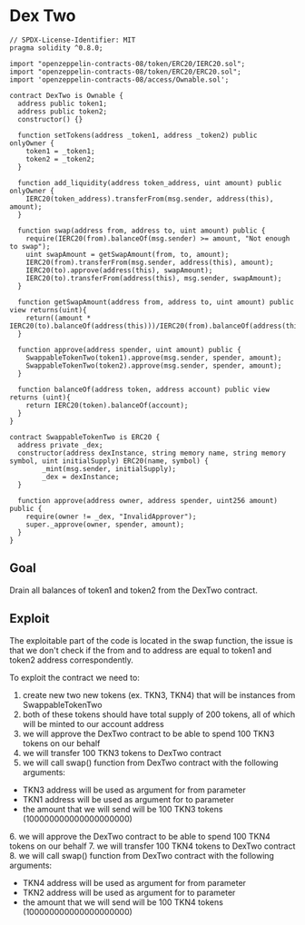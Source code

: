 # Dex Two

```
// SPDX-License-Identifier: MIT
pragma solidity ^0.8.0;

import "openzeppelin-contracts-08/token/ERC20/IERC20.sol";
import "openzeppelin-contracts-08/token/ERC20/ERC20.sol";
import 'openzeppelin-contracts-08/access/Ownable.sol';

contract DexTwo is Ownable {
  address public token1;
  address public token2;
  constructor() {}

  function setTokens(address _token1, address _token2) public onlyOwner {
    token1 = _token1;
    token2 = _token2;
  }

  function add_liquidity(address token_address, uint amount) public onlyOwner {
    IERC20(token_address).transferFrom(msg.sender, address(this), amount);
  }
  
  function swap(address from, address to, uint amount) public {
    require(IERC20(from).balanceOf(msg.sender) >= amount, "Not enough to swap");
    uint swapAmount = getSwapAmount(from, to, amount);
    IERC20(from).transferFrom(msg.sender, address(this), amount);
    IERC20(to).approve(address(this), swapAmount);
    IERC20(to).transferFrom(address(this), msg.sender, swapAmount);
  } 

  function getSwapAmount(address from, address to, uint amount) public view returns(uint){
    return((amount * IERC20(to).balanceOf(address(this)))/IERC20(from).balanceOf(address(this)));
  }

  function approve(address spender, uint amount) public {
    SwappableTokenTwo(token1).approve(msg.sender, spender, amount);
    SwappableTokenTwo(token2).approve(msg.sender, spender, amount);
  }

  function balanceOf(address token, address account) public view returns (uint){
    return IERC20(token).balanceOf(account);
  }
}

contract SwappableTokenTwo is ERC20 {
  address private _dex;
  constructor(address dexInstance, string memory name, string memory symbol, uint initialSupply) ERC20(name, symbol) {
        _mint(msg.sender, initialSupply);
        _dex = dexInstance;
  }

  function approve(address owner, address spender, uint256 amount) public {
    require(owner != _dex, "InvalidApprover");
    super._approve(owner, spender, amount);
  }
}
```

## Goal

Drain all balances of token1 and token2 from the DexTwo contract.

## Exploit

The exploitable part of the code is located in the swap function,
the issue is that we don't check if the from and to address are equal to token1 and token2 address correspondently.

To exploit the contract we need to:
1. create new two new tokens (ex. TKN3, TKN4) that will be instances from SwappableTokenTwo
2. both of these tokens should have total supply of 200 tokens, all of which will be minted to our account address
3. we will approve the DexTwo contract to be able to spend 100 TKN3 tokens on our behalf
4. we will transfer 100 TKN3 tokens to DexTwo contract
5. we will call swap() function from DexTwo contract with the following arguments:
  <ul>
  <li>TKN3 address will be used as argument for from parameter</li>
  <li>TKN1 address will be used as argument for to parameter</li>
  <li>the amount that we will send will be 100 TKN3 tokens (100000000000000000000)</li>
  </ul>
6. we will approve the DexTwo contract to be able to spend 100 TKN4 tokens on our behalf
7. we will transfer 100 TKN4 tokens to DexTwo contract
8. we will call swap() function from DexTwo contract with the following arguments:
  <ul>
  <li>TKN4 address will be used as argument for from parameter</li>
  <li>TKN2 address will be used as argument for to parameter</li>
  <li>the amount that we will send will be 100 TKN4 tokens (100000000000000000000)</li>
  </ul>


